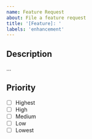 ```yaml
---
name: Feature Request
about: File a feature request
title: '[Feature]: '
labels: 'enhancement'
---
```


## Description

<!-- Describe the feature -->

...

## Priority

<!-- Check one -->

- [ ] Highest
- [ ] High
- [ ] Medium
- [ ] Low
- [ ] Lowest
